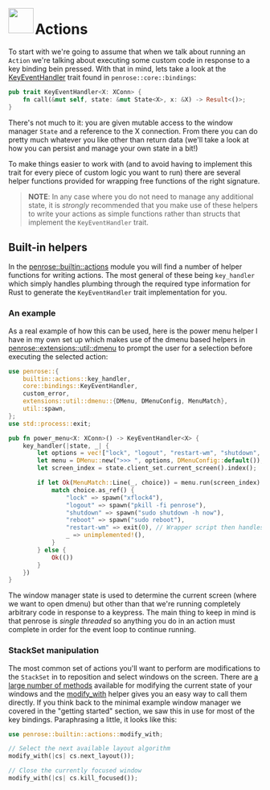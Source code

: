 <image width="50px" src="https://raw.githubusercontent.com/sminez/penrose/develop/icon.svg" align="left"></image>
# Actions

To start with we're going to assume that when we talk about running an `Action` we're talking about
executing some custom code in response to a key binding bein pressed. With that in mind, lets take
a look at the [KeyEventHandler][0] trait found in `penrose::core::bindings`:

```rust
pub trait KeyEventHandler<X: XConn> {
    fn call(&mut self, state: &mut State<X>, x: &X) -> Result<()>;
}
```

There's not much to it: you are given mutable access to the window manager `State` and a reference to
the X connection. From there you can do pretty much whatever you like other than return data (we'll
take a look at how you can persist and manage your own state in a bit!)

To make things easier to work with (and to avoid having to implement this trait for every piece of
custom logic you want to run) there are several helper functions provided for wrapping free functions
of the right signature.

> **NOTE**: In any case where you do not need to manage any additional state, it is _strongly_
> recommended that you make use of these helpers to write your actions as simple functions rather
> than structs that implement the `KeyEventHandler` trait.


## Built-in helpers

In the [penrose::builtin::actions][1] module you will find a number of helper functions for writing
actions. The most general of these being `key_handler` which simply handles plumbing through the
required type information for Rust to generate the `KeyEventHandler` trait implementation for you.

### An example
As a real example of how this can be used, here is the power menu helper I have in my own set up
which makes use of the dmenu based helpers in [penrose::extensions::util::dmenu][2] to prompt the
user for a selection before executing the selected action:
```rust
use penrose::{
    builtin::actions::key_handler,
    core::bindings::KeyEventHandler,
    custom_error,
    extensions::util::dmenu::{DMenu, DMenuConfig, MenuMatch},
    util::spawn,
};
use std::process::exit;

pub fn power_menu<X: XConn>() -> KeyEventHandler<X> {
    key_handler(|state, _| {
        let options = vec!["lock", "logout", "restart-wm", "shutdown", "reboot"];
        let menu = DMenu::new(">>> ", options, DMenuConfig::default());
        let screen_index = state.client_set.current_screen().index();

        if let Ok(MenuMatch::Line(_, choice)) = menu.run(screen_index) {
            match choice.as_ref() {
                "lock" => spawn("xflock4"),
                "logout" => spawn("pkill -fi penrose"),
                "shutdown" => spawn("sudo shutdown -h now"),
                "reboot" => spawn("sudo reboot"),
                "restart-wm" => exit(0), // Wrapper script then handles restarting us
                _ => unimplemented!(),
            }
        } else {
            Ok(())
        }
    })
}
```

The window manager state is used to determine the current screen (where we want to open dmenu)
but other than that we're running completely arbitrary code in response to a keypress. The main
thing to keep in mind is that penrose is _single threaded_ so anything you do in an action must
complete in order for the event loop to continue running.

### StackSet manipulation

The most common set of actions you'll want to perform are modifications to the `StackSet` in
to reposition and select windows on the screen. There are [a large number of methods][3] available
for modifying the current state of your windows and the [modify_with][4] helper gives you an
easy way to call them directly. If you think back to the minimal example window manager we covered
in the "getting started" section, we saw this in use for most of the key bindings. Paraphrasing
a little, it looks like this:
```rust
use penrose::builtin::actions::modify_with;

// Select the next available layout algorithm
modify_with(|cs| cs.next_layout());

// Close the currently focused window
modify_with(|cs| cs.kill_focused());
```

  [0]: https://sminez.github.io/penrose/rustdoc/penrose/core/bindings/trait.KeyEventHandler.html
  [1]: https://sminez.github.io/penrose/rustdoc/penrose/builtin/actions/index.html
  [2]: https://sminez.github.io/penrose/rustdoc/penrose/extensions/util/dmenu/index.html
  [3]: https://sminez.github.io/penrose/rustdoc/penrose/pure/struct.StackSet.html
  [4]: https://sminez.github.io/penrose/rustdoc/penrose/builtin/actions/fn.modify_with.html
